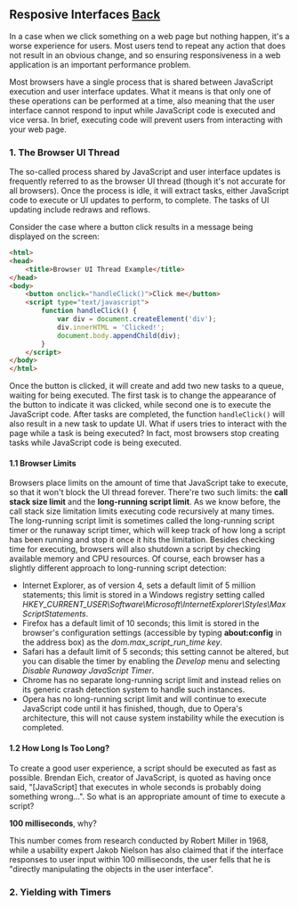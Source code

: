 ## Resposive Interfaces [Back](./../high_performance.md)

In a case when we click something on a web page but nothing happen, it's a worse experience for users. Most users tend to repeat any action that does not result in an obvious change, and so ensuring responsiveness in a web application is an important performance problem.

Most browsers have a single process that is shared between JavaScript execution and user interface updates. What it means is that only one of these operations can be performed at a time, also meaning that the user interface cannot respond to input while JavaScript code is executed and vice versa. In brief, executing code will prevent users from interacting with your web page.

### 1. The Browser UI Thread

The so-called process shared by JavaScript and user interface updates is frequently referred to as the browser UI thread (though it's not accurate for all browsers). Once the process is idle, it will extract tasks, either JavaScript code to execute or UI updates to perform, to complete. The tasks of UI updating include redraws and reflows.

Consider the case where a button click results in a message being displayed on the screen:

```html
<html>
<head>
    <title>Browser UI Thread Example</title>
</head>
<body>
    <button onclick="handleClick()">Click me</button>
    <script type="text/javascript">
        function handleClick() {
            var div = document.createElement('div');
            div.innerHTML = 'Clicked!';
            document.body.appendChild(div);
        }
    </script>
</body>
</html>
```

Once the button is clicked, it will create and add two new tasks to a queue, waiting for being executed. The first task is to change the appearance of the button to indicate it was clicked, while second one is to execute the JavaScript code. After tasks are completed, the function `handleClick()` will also result in a new task to update UI. What if users tries to interact with the page while a task is being executed? In fact, most browsers stop creating tasks while JavaScript code is being executed.

#### 1.1 Browser Limits

Browsers place limits on the amount of time that JavaScript take to execute, so that it won't block the UI thread forever. There're two such limits: the **call stack size limit** and the **long-running script limit**. As we know before, the call stack size limitation limits executing code recursively at many times. The long-running script limit is sometimes called the long-running script timer or the runaway script timer, which will keep track of how long a script has been running and stop it once it hits the limitation. Besides checking time for executing, browsers will also shutdown a script by checking available memory and CPU resources. Of course, each browser has a slightly different approach to long-running script detection:

- Internet Explorer, as of version 4, sets a default limit of 5 million statements; this limit is stored in a Windows registry setting called *HKEY_CURRENT_USER\Software\Microsoft\InternetExplorer\Styles\MaxScriptStatements*.
- Firefox has a default limit of 10 seconds; this limit is stored in the browser's configuration settings (accessible by typing **about:config** in the address box) as the *dom.max_script_run_time key*.
- Safari has a default limit of 5 seconds; this setting cannot be altered, but you can disable the timer by enabling the *Develop* menu and selecting *Disable Runaway JavaScript Timer*.
- Chrome has no separate long-running script limit and instead relies on its generic crash detection system to handle such instances.
- Opera has no long-running script limit and will continue to execute JavaScript code until it has finished, though, due to Opera's architecture, this will not cause system instability while the execution is completed.

#### 1.2 How Long Is Too Long?

To create a good user experience, a script should be executed as fast as possible. Brendan Eich, creator of JavaScript, is quoted as having once said, "[JavaScript] that executes in whole seconds is probably doing something wrong...". So what is an appropriate amount of time to execute a script?

**100 milliseconds**, why?

This number comes from research conducted by Robert Miller in 1968, while a usability expert Jakob Nielson has also claimed that if the interface responses to user input within 100 milliseconds, the user fells that he is "directly manipulating the objects in the user interface".

### 2. Yielding with Timers
